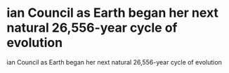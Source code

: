 # ian Council as Earth began her next natural 26,556-year cycle of evolution

ian Council as Earth began her next natural 26,556-year cycle of evolution